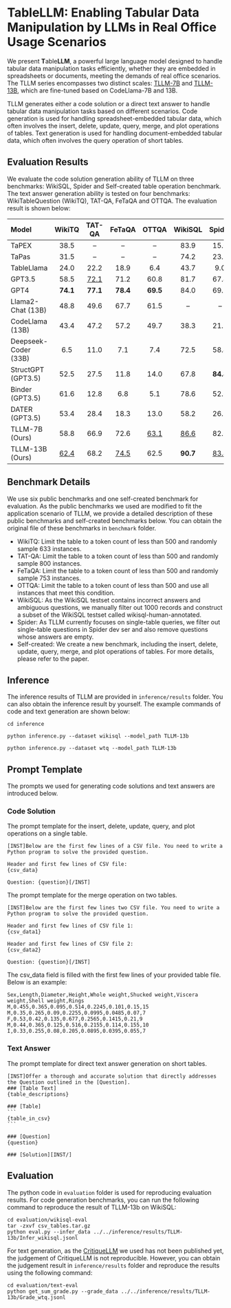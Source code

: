 # TableLLM: Enabling Tabular Data Manipulation by LLMs in Real Office Usage Scenarios

We present **T**able**LLM**, a powerful large language model designed to handle tabular data manipulation tasks efficiently, whether they are embedded in spreadsheets or documents, meeting the demands of real office scenarios. The TLLM series encompasses two distinct scales: [TLLM-7B](https://huggingface.co/KAKA22/TLLM-7b) and [TLLM-13B](https://huggingface.co/KAKA22/TLLM-13b), which are fine-tuned based on CodeLlama-7B and 13B.

TLLM generates either a code solution or a direct text answer to handle tabular data manipulation tasks based on different scenarios. Code generation is used for handling spreadsheet-embedded tabular data, which often involves the insert, delete, update, query, merge, and plot operations of tables. Text generation is used for handling document-embedded tabular data, which often involves the query operation of short tables.

## Evaluation Results
We evaluate the code solution generation ability of TLLM on three benchmarks: WikiSQL, Spider and Self-created table operation benchmark. The text answer generation ability is tested on four benchmarks: WikiTableQuestion (WikiTQ), TAT-QA, FeTaQA and OTTQA. The evaluation result is shown below:

| Model                | WikiTQ | TAT-QA | FeTaQA |  OTTQA  | WikiSQL | Spider | Self-created | Average |
| :------------------- | :----: | :----: | :----: | :-----: | :-----: | :----: | :----------: | :-----: |
| TaPEX                |  38.5  |    –   |    –   |    –    |   83.9  |  15.0  |       /      |   45.8  |
| TaPas                |  31.5  |    –   |    –   |    –    |   74.2  |  23.1  |       /      |   42.92 |
| TableLlama           |  24.0  |  22.2  |  18.9  |   6.4   |   43.7  |   9.0  |       /      |   20.7  |
| GPT3.5               |  58.5  |<ins>72.1</ins>|  71.2  |  60.8   |   81.7   |  67.4  | 77.1 |   69.8  |
| GPT4                 |**74.1**|**77.1**|**78.4**|**69.5** |   84.0  |  69.5  |     77.8     | **75.8**|
| Llama2-Chat (13B)    |  48.8  |  49.6  |  67.7  |  61.5   |    –    |    –   |       –      |   56.9  |
| CodeLlama (13B)      |  43.4  |  47.2  |  57.2  |  49.7   |   38.3  |  21.9  |     47.6     |   43.6  |
| Deepseek-Coder (33B) |   6.5  |  11.0  |   7.1  |   7.4   |   72.5  |  58.4  |     73.9     |   33.8  |
| StructGPT (GPT3.5)   |  52.5  |  27.5  |  11.8  |  14.0   |   67.8  |**84.8**|       /      |   48.9  |
| Binder (GPT3.5)      |  61.6  |  12.8  |   6.8  |   5.1   |   78.6  |  52.6  |       /      |   42.5  |
| DATER (GPT3.5)       |  53.4  |  28.4  |  18.3  |  13.0   |   58.2  |  26.5  |       /      |   37.0  |
| TLLM-7B (Ours)       |  58.8  |  66.9  |  72.6  |<ins>63.1</ins>|<ins>86.6</ins>|  82.6  |<ins>78.8</ins>|   72.8  |
| TLLM-13B (Ours)      |<ins>62.4</ins>|  68.2  |<ins>74.5</ins>|  62.5   | **90.7**|<ins>83.4</ins>|   **80.8**   |<ins>74.7</ins>|

## Benchmark Details
We use six public benchmarks and one self-created benchmark for evaluation. As the public benchmarks we used are modified to fit the application scenario of TLLM, we provide a detailed description of these public benchmarks and self-created benchmarks below. You can obtain the original file of these benchmarks in ```benchmark``` folder.
- WikiTQ: Limit the table to a token count of less than 500 and randomly sample 633 instances.
- TAT-QA: Limit the table to a token count of less than 500 and randomly sample 800 instances.
- FeTaQA: Limit the table to a token count of less than 500 and randomly sample 753 instances.
- OTTQA: Limit the table to a token count of less than 500 and use all instances that meet this condition.
- WikiSQL: As the WikiSQL testset contains incorrect answers and ambiguous questions, we manually filter out 1000 records and construct a subset of the WikiSQL testset called wikisql-human-annotated.
- Spider: As TLLM currently focuses on single-table queries, we filter out single-table questions in Spider dev ser and also remove questions whose answers are empty.
- Self-created: We create a new benchmark, including the insert, delete, update, query, merge, and plot operations of tables. For more details, please refer to the paper.

## Inference
The inference results of TLLM are provided in ```inference/results``` folder. You can also obtain the inference result by yourself. The example commands of code and text generation are shown below:
```
cd inference

python inference.py --dataset wikisql --model_path TLLM-13b

python inference.py --dataset wtq --model_path TLLM-13b
```

## Prompt Template
The prompts we used for generating code solutions and text answers are introduced below.

### Code Solution
The prompt template for the insert, delete, update, query, and plot operations on a single table.
```
[INST]Below are the first few lines of a CSV file. You need to write a Python program to solve the provided question.

Header and first few lines of CSV file:
{csv_data}

Question: {question}[/INST]
```

The prompt template for the merge operation on two tables.
```
[INST]Below are the first few lines two CSV file. You need to write a Python program to solve the provided question.

Header and first few lines of CSV file 1:
{csv_data1}

Header and first few lines of CSV file 2:
{csv_data2}

Question: {question}[/INST]
```

The csv_data field is filled with the first few lines of your provided table file. Below is an example:
```
Sex,Length,Diameter,Height,Whole weight,Shucked weight,Viscera weight,Shell weight,Rings
M,0.455,0.365,0.095,0.514,0.2245,0.101,0.15,15
M,0.35,0.265,0.09,0.2255,0.0995,0.0485,0.07,7
F,0.53,0.42,0.135,0.677,0.2565,0.1415,0.21,9
M,0.44,0.365,0.125,0.516,0.2155,0.114,0.155,10
I,0.33,0.255,0.08,0.205,0.0895,0.0395,0.055,7
```

### Text Answer
The prompt template for direct text answer generation on short tables.
````
[INST]Offer a thorough and accurate solution that directly addresses the Question outlined in the [Question].
### [Table Text]
{table_descriptions}

### [Table]
```
{table_in_csv}
```

### [Question]
{question}

### [Solution][INST/]
````

## Evaluation
The python code in ```evaluation``` folder is used for reproducing evaluation results. For code generation benchmarks, you can run the following command to reproduce the result of TLLM-13b on WikiSQL:
```
cd evaluation/wikisql-eval
tar -zxvf csv_tables.tar.gz 
python eval.py --infer_data ../../inference/results/TLLM-13b/Infer_wikisql.jsonl
```

For text generation, as the [CritiqueLLM](https://github.com/thu-coai/CritiqueLLM) we used has not been published yet, the judgement of CritiqueLLM is not reproducible. However, you can obtain the judgement result in ```inference/results``` folder and reproduce the results using the following command:
```
cd evaluation/text-eval
python get_sum_grade.py --grade_data ../../inference/results/TLLM-13b/Grade_wtq.jsonl
```
